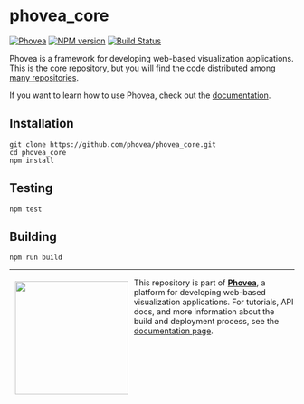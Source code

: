 phovea_core
=====================
 [![Phovea][phovea-image]][phovea-url] [![NPM version][npm-image]][npm-url] [![Build Status][circleci-image]][circleci-url]

Phovea is a framework for developing web-based visualization applications. This is the core repository, but you will find the code distributed among [many repositories](http://phovea.caleydo.org/list_of_plugins).

If you want to learn how to use Phovea, check out the [documentation](http://phovea.caleydo.org).

Installation
------------

```
git clone https://github.com/phovea/phovea_core.git
cd phovea_core
npm install
```

Testing
-------

```
npm test
```

Building
--------

```
npm run build
```



***

<a href="https://caleydo.org"><img src="http://caleydo.org/assets/images/logos/caleydo.svg" align="left" width="200px" hspace="10" vspace="6"></a>
This repository is part of **[Phovea](http://phovea.caleydo.org/)**, a platform for developing web-based visualization applications. For tutorials, API docs, and more information about the build and deployment process, see the [documentation page](http://phovea.caleydo.org).


[phovea-image]: https://img.shields.io/badge/Phovea-Client%20Plugin-F47D20.svg
[phovea-url]: https://phovea.caleydo.org
[npm-image]: https://badge.fury.io/js/phovea_core.svg
[npm-url]: https://npmjs.org/package/phovea_core
[circleci-image]: https://circleci.com/gh/phovea/phovea_core.svg?style=shield
[circleci-url]: https://circleci.com/gh/phovea/phovea_core

